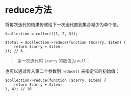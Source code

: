 # reduce方法

将每次迭代的结果传递给下一次迭代直到集合减少为单个值。

```
$collection = collect([1, 2, 3]);

$total = $collection->reduce(function ($carry, $item) {
    return $carry + $item;
}); // 6
```

> 第一次迭代时 `$carry` 的数值为 `null`；


也可以通过传入第二个参数到 `reduce()` 来指定它的初始值：

```
$collection->reduce(function ($carry, $item) {
    return $carry + $item;
}, 4); // 10
```